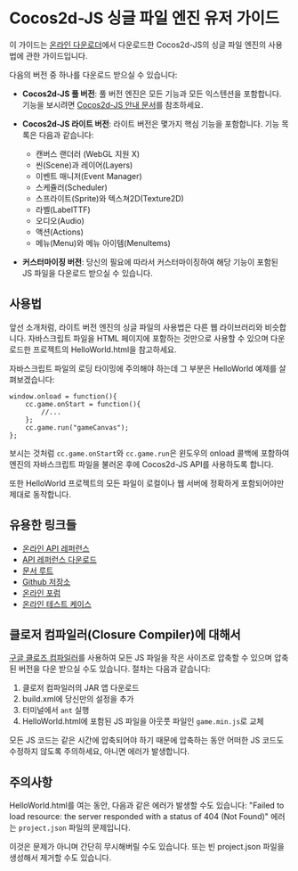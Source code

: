 # Cocos2d-JS 싱글 파일 엔진 유저 가이드

이 가이드는 [온라인 다운로더](http://cocos2d-x.org/filecenter/jsbuilder/)에서 다운로드한 Cocos2d-JS의 싱글 파일 엔진의 사용법에 관한 가이드입니다.

다음의 버전 중 하나를 다운로드 받으실 수 있습니다:

- **Cocos2d-JS 풀 버전**: 풀 버전 엔진은 모든 기능과 모든 익스텐션을 포함합니다. 기능을 보시려면 [Cocos2d-JS 안내 문서](http://www.cocos2d-x.org/docs/manual/framework/html5/ko)를 참조하세요.

- **Cocos2d-JS 라이트 버전**: 라이트 버전은 몇가지 핵심 기능을 포함합니다. 기능 목록은 다음과 같습니다:
    + 캔버스 랜더러 (WebGL 지원 X)
    + 씬(Scene)과 레이어(Layers)
    + 이벤트 매니저(Event Manager)
    + 스케쥴러(Scheduler)
    + 스프라이트(Sprite)와 텍스쳐2D(Texture2D)
    + 라벨(LabelTTF)
    + 오디오(Audio)
    + 액션(Actions)
    + 메뉴(Menu)와 메뉴 아이템(MenuItems)

- **커스터마이징 버전**: 당신의 필요에 따라서 커스터마이징하여 해당 기능이 포함된 JS 파일을 다운로드 받으실 수 있습니다.

## 사용법

앞선 소개처럼, 라이트 버전 엔진의 싱글 파일의 사용법은 다른 웹 라이브러리와 비슷합니다. 자바스크립트 파일을 HTML 페이지에 포함하는 것만으로 사용할 수 있으며 다운로드한 프로젝트의 HelloWorld.html을 참고하세요.

자바스크립트 파일의 로딩 타이밍에 주의해야 하는데 그 부분은 HelloWorld 예제를 살펴보겠습니다:

```
window.onload = function(){
    cc.game.onStart = function(){
        //...
    };
    cc.game.run("gameCanvas");
};
```

보시는 것처럼 `cc.game.onStart`와 `cc.game.run`은 윈도우의 onload 콜백에 포함하여 엔진의 자바스크립트 파일을 불러온 후에 Cocos2d-JS API를 사용하도록 합니다. 

또한 HelloWorld 프로젝트의 모든 파일이 로컬이나 웹 서버에 정확하게 포함되어야만 제대로 동작합니다.

## 유용한 링크들
- [온라인 API 레퍼런스](http://www.cocos2d-x.org/reference/html5-js/V3.0/index.html)
- [API 레퍼런스 다운로드](http://www.cocos2d-x.org/filedown/Cocos2d-JS-v3.0-API.zip)
- [문서 루트](http://cocos2d-x.org/docs/manual/framework/html5/ko)
- [Github 저장소](https://github.com/cocos2d/cocos2d-js)
- [온라인 포럼](http://discuss.cocos2d-x.org/category/cocos2d-x/javascript)
- [온라인 테스트 케이스](http://cocos2d-x.org/js-tests/)

## 클로저 컴파일러(Closure Compiler)에 대해서

[구글 클로즈 컴파일러](https://developers.google.com/closure/compiler/)를 사용하여 모든 JS 파일을 작은 사이즈로 압축할 수 있으며 압축된 버전을 다운 받으실 수도 있습니다. 절차는 다음과 같습니다:

1. 클로저 컴파일러의 JAR 앱 다운로드
2. build.xml에 당신만의 설정을 추가
3. 터미널에서 `ant` 실행
4. HelloWorld.html에 포함된 JS 파일을 아웃풋 파일인 `game.min.js`로 교체

모든 JS 코드는 같은 시간에 압축되어야 하기 때문에 압축하는 동안 어떠한 JS 코드도 수정하지 않도록 주의하세요, 아니면 에러가 발생합니다.

## 주의사항

HelloWorld.html를 여는 동안, 다음과 같은 에러가 발생할 수도 있습니다:
"Failed to load resource: the server responded with a status of 404 (Not Found)" 에러는 `project.json` 파일의 문제입니다.

이것은 문제가 아니며 간단히 무시해버릴 수도 있습니다. 또는 빈 project.json 파일을 생성해서 제거할 수도 있습니다.
